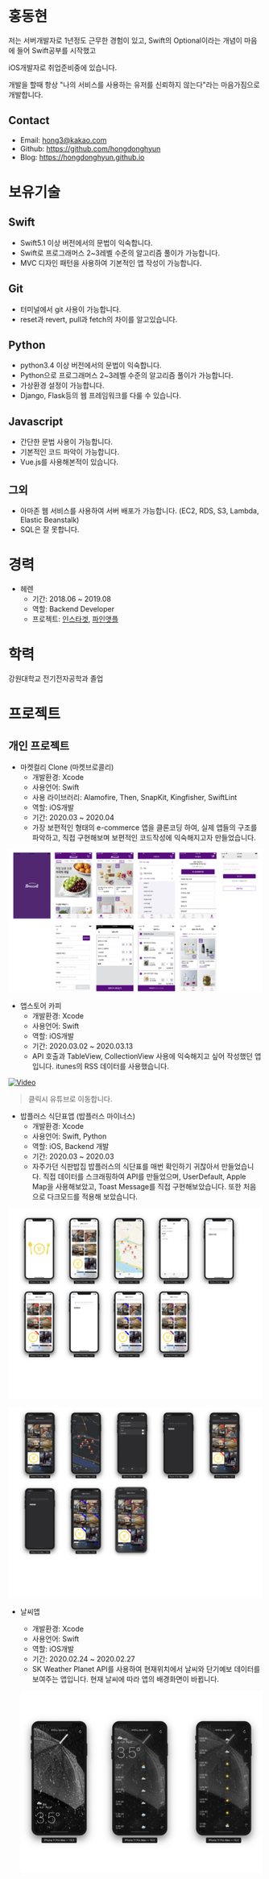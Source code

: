 # 홍동현

저는 서버개발자로 1년정도 근무한 경험이 있고,
Swift의 Optional이라는 개념이 마음에 들어
Swift공부를 시작했고

iOS개발자로 취업준비중에 있습니다.

개발을 할때 항상
"나의 서비스를 사용하는 유저를 신뢰하지 않는다"라는 마음가짐으로 개발합니다.

## Contact

- Email: hong3@kakao.com
- Github: https://github.com/hongdonghyun
- Blog: https://hongdonghyun.github.io

# 보유기술

## Swift
- Swift5.1 이상 버전에서의 문법이 익숙합니다.
- Swift로 프로그래머스 2~3레벨 수준의 알고리즘 풀이가 가능합니다.
- MVC 디자인 패턴을 사용하여 기본적인 앱 작성이 가능합니다.

## Git
- 터미널에서 git 사용이 가능합니다.
- reset과 revert, pull과 fetch의 차이를 알고있습니다.

## Python
- python3.4 이상 버전에서의 문법이 익숙합니다.
- Python으로 프로그래머스 2~3레벨 수준의 알고리즘 풀이가 가능합니다.
- 가상환경 설정이 가능합니다.
- Django, Flask등의 웹 프레임워크를 다룰 수 있습니다.


## Javascript
- 간단한 문법 사용이 가능합니다.
- 기본적인 코드 파악이 가능합니다.
- Vue.js를 사용해본적이 있습니다.

## 그외
- 아마존 웹 서비스를 사용하여 서버 배포가 가능합니다. (EC2, RDS, S3, Lambda, Elastic Beanstalk)
- SQL은 잘 못합니다.

# 경력

- 헤렌
  - 기간: 2018.06 ~ 2019.08
  - 역할: Backend Developer
  - 프로젝트: [인스타겟](https://www.instaget.com/), [파인앳플](https://www.fineadple.com/)

# 학력

강원대학교 전기전자공학과 졸업

# 프로젝트

## 개인 프로젝트

- 마켓컬리 Clone (마켓브로콜리)
  - 개발환경: Xcode
  - 사용언어: Swift
  - 사용 라이브러리: Alamofire, Then, SnapKit, Kingfisher, SwiftLint
  - 역할: iOS개발
  - 기간: 2020.03 ~ 2020.04  
  - 가장 보편적인 형태의 e-commerce 앱을 클론코딩 하여, 실제 앱들의 구조를 파악하고, 직접 구현해보며 보편적인 코드작성에 익숙해지고자 만들었습니다.
 
 ![marketbroccoli](./assets/marketbroccoli/images.jpeg)

- 앱스토어 카피
  - 개발환경: Xcode
  - 사용언어: Swift
  - 역할: iOS개발
  - 기간: 2020.03.02 ~ 2020.03.13
  - API 호출과 TableView, CollectionView 사용에 익숙해지고 싶어 작성했던 앱입니다. itunes의 RSS 데이터를 사용했습니다.

[![Video](http://img.youtube.com/vi/twZcRe6tTSc/0.jpg)](https://youtu.be/twZcRe6tTSc)

> 클릭시 유튜브로 이동합니다.

- 밥플러스 식단표앱 (밥플러스 마이너스)
  - 개발환경: Xcode
  - 사용언어: Swift, Python
  - 역할: iOS, Backend 개발
  - 기간: 2020.03 ~ 2020.03
  - 자주가던 식판밥집 밥플러스의 식단표를 매번 확인하기 귀찮아서 만들었습니다. 직접 데이터를 스크래핑하여 API를 만들었으며, UserDefault, Apple Map을 사용해보았고, Toast Message를 직접 구현해보았습니다. 또한 처음으로 다크모드를 적용해 보았습니다.

 ![babplusLight](./assets/babplusminus/lightmode.jpeg)
 
 ![babplusDark](./assets/babplusminus/darkmode.jpeg)

- 날씨앱
  - 개발환경: Xcode
  - 사용언어: Swift
  - 역할: iOS개발
  - 기간: 2020.02.24 ~ 2020.02.27
  - SK Weather Planet API를 사용하여 현재위치에서 날씨와 단기예보 데이터를 보여주는 앱입니다. 현재 날씨에 따라 앱의 배경화면이 바뀝니다.

  ![babplusDark](./assets/weatherApp/images.jpeg)
